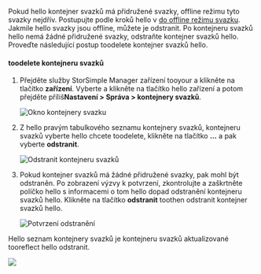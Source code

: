 <!--author=alkohli last changed: 01/13/17-->

Pokud hello kontejner svazků má přidružené svazky, offline režimu tyto svazky nejdřív. Postupujte podle kroků hello v [do offline režimu svazku](../articles/storsimple/storsimple-manage-volumes.md#take-a-volume-offline). Jakmile hello svazky jsou offline, můžete je odstranit. Po kontejneru svazků hello nemá žádné přidružené svazky, odstraňte kontejner svazků hello. Proveďte následující postup toodelete kontejner svazků hello.

#### <a name="toodelete-a-volume-container"></a>toodelete kontejneru svazků
1. Přejděte služby StorSimple Manager zařízení tooyour a klikněte na tlačítko **zařízení**. Vyberte a klikněte na tlačítko hello zařízení a potom přejděte příliš**Nastavení > Správa > kontejnery svazků**.

    ![Okno kontejnery svazku](./media/storsimple-8000-create-volume-container/createvolumecontainer2.png)

2. Z hello pravým tabulkového seznamu kontejnery svazků, kontejneru svazků vyberte hello chcete toodelete, klikněte na tlačítko **...**  a pak vyberte **odstranit**.

    ![Odstranit kontejneru svazků](./media/storsimple-8000-delete-volume-container/deletevolumecontainer1.png)

3. Pokud kontejner svazků má žádné přidružené svazky, pak mohl být odstraněn. Po zobrazení výzvy k potvrzení, zkontrolujte a zaškrtněte políčko hello s informacemi o tom hello dopad odstranění kontejneru svazků hello. Klikněte na tlačítko **odstranit** toothen odstranit kontejner svazků hello.

    ![Potvrzení odstranění](./media/storsimple-8000-delete-volume-container/deletevolumecontainer2.png)

Hello seznam kontejnery svazků je kontejneru svazků aktualizované tooreflect hello odstranit.

![](./media/storsimple-8000-delete-volume-container/deletevolumecontainer5.png)


